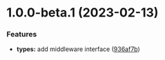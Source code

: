 # 1.0.0-beta.1 (2023-02-13)


### Features

* **types:** add middleware interface ([936af7b](https://github.com/httpland/http-middleware/commit/936af7bdf9229243e3256ac0397f39e1071110c1))
